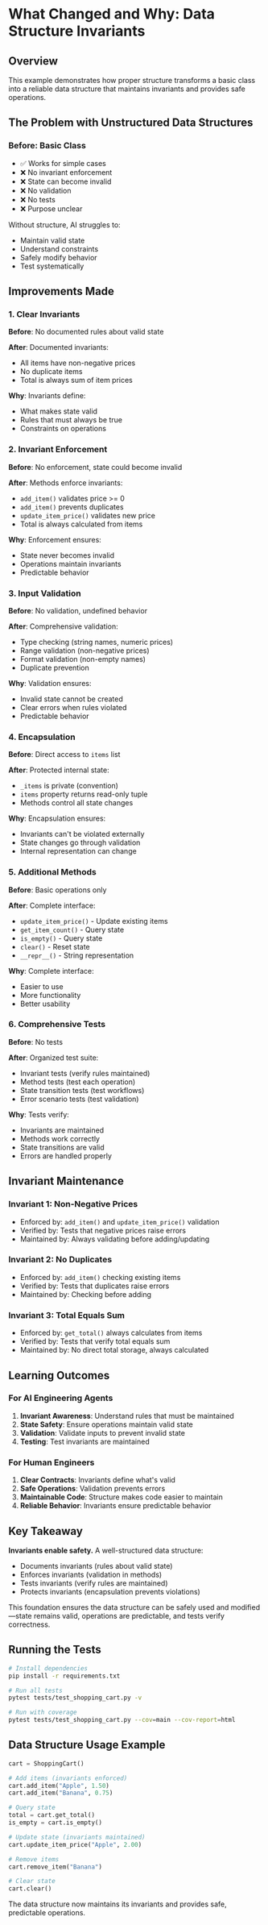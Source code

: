# What Changed and Why: Data Structure Invariants

## Overview

This example demonstrates how proper structure transforms a basic class into a reliable data structure that maintains invariants and provides safe operations.

## The Problem with Unstructured Data Structures

### Before: Basic Class
- ✅ Works for simple cases
- ❌ No invariant enforcement
- ❌ State can become invalid
- ❌ No validation
- ❌ No tests
- ❌ Purpose unclear

Without structure, AI struggles to:
- Maintain valid state
- Understand constraints
- Safely modify behavior
- Test systematically

## Improvements Made

### 1. Clear Invariants

**Before**: No documented rules about valid state

**After**: Documented invariants:
- All items have non-negative prices
- No duplicate items
- Total is always sum of item prices

**Why**: Invariants define:
- What makes state valid
- Rules that must always be true
- Constraints on operations

### 2. Invariant Enforcement

**Before**: No enforcement, state could become invalid

**After**: Methods enforce invariants:
- `add_item()` validates price >= 0
- `add_item()` prevents duplicates
- `update_item_price()` validates new price
- Total is always calculated from items

**Why**: Enforcement ensures:
- State never becomes invalid
- Operations maintain invariants
- Predictable behavior

### 3. Input Validation

**Before**: No validation, undefined behavior

**After**: Comprehensive validation:
- Type checking (string names, numeric prices)
- Range validation (non-negative prices)
- Format validation (non-empty names)
- Duplicate prevention

**Why**: Validation ensures:
- Invalid state cannot be created
- Clear errors when rules violated
- Predictable behavior

### 4. Encapsulation

**Before**: Direct access to `items` list

**After**: Protected internal state:
- `_items` is private (convention)
- `items` property returns read-only tuple
- Methods control all state changes

**Why**: Encapsulation ensures:
- Invariants can't be violated externally
- State changes go through validation
- Internal representation can change

### 5. Additional Methods

**Before**: Basic operations only

**After**: Complete interface:
- `update_item_price()` - Update existing items
- `get_item_count()` - Query state
- `is_empty()` - Query state
- `clear()` - Reset state
- `__repr__()` - String representation

**Why**: Complete interface:
- Easier to use
- More functionality
- Better usability

### 6. Comprehensive Tests

**Before**: No tests

**After**: Organized test suite:
- Invariant tests (verify rules maintained)
- Method tests (test each operation)
- State transition tests (test workflows)
- Error scenario tests (test validation)

**Why**: Tests verify:
- Invariants are maintained
- Methods work correctly
- State transitions are valid
- Errors are handled properly

## Invariant Maintenance

### Invariant 1: Non-Negative Prices
- Enforced by: `add_item()` and `update_item_price()` validation
- Verified by: Tests that negative prices raise errors
- Maintained by: Always validating before adding/updating

### Invariant 2: No Duplicates
- Enforced by: `add_item()` checking existing items
- Verified by: Tests that duplicates raise errors
- Maintained by: Checking before adding

### Invariant 3: Total Equals Sum
- Enforced by: `get_total()` always calculates from items
- Verified by: Tests that verify total equals sum
- Maintained by: No direct total storage, always calculated

## Learning Outcomes

### For AI Engineering Agents

1. **Invariant Awareness**: Understand rules that must be maintained
2. **State Safety**: Ensure operations maintain valid state
3. **Validation**: Validate inputs to prevent invalid state
4. **Testing**: Test invariants are maintained

### For Human Engineers

1. **Clear Contracts**: Invariants define what's valid
2. **Safe Operations**: Validation prevents errors
3. **Maintainable Code**: Structure makes code easier to maintain
4. **Reliable Behavior**: Invariants ensure predictable behavior

## Key Takeaway

**Invariants enable safety.** A well-structured data structure:
- Documents invariants (rules about valid state)
- Enforces invariants (validation in methods)
- Tests invariants (verify rules are maintained)
- Protects invariants (encapsulation prevents violations)

This foundation ensures the data structure can be safely used and modified—state remains valid, operations are predictable, and tests verify correctness.

## Running the Tests

```bash
# Install dependencies
pip install -r requirements.txt

# Run all tests
pytest tests/test_shopping_cart.py -v

# Run with coverage
pytest tests/test_shopping_cart.py --cov=main --cov-report=html
```

## Data Structure Usage Example

```python
cart = ShoppingCart()

# Add items (invariants enforced)
cart.add_item("Apple", 1.50)
cart.add_item("Banana", 0.75)

# Query state
total = cart.get_total()
is_empty = cart.is_empty()

# Update state (invariants maintained)
cart.update_item_price("Apple", 2.00)

# Remove items
cart.remove_item("Banana")

# Clear state
cart.clear()
```

The data structure now maintains its invariants and provides safe, predictable operations.


